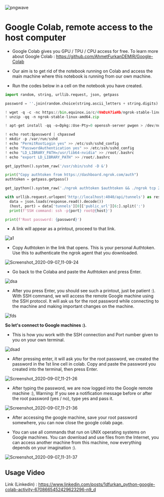 ![pngwave](https://user-images.githubusercontent.com/54184905/92367001-8d3a7780-f0fe-11ea-9ce9-a9b7fb7b5475.png)

# Google Colab, remote access to the host computer

* Google Colab gives you GPU / TPU / CPU access for free. To learn more about Google Colab : https://github.com/AhmetFurkanDEMIR/Google-Colab

* Our aim is to get rid of the notebook running on Colab and access the main machine where this notebook is running from our own machine.

* Run the codes below in a cell on the notebook you have created.

```python
import random, string, urllib.request, json, getpass

password = ''.join(random.choice(string.ascii_letters + string.digits) for i in range(20))

! wget -q -c -nc https://bin.equinox.io/c/4VmDzA7iaHb/ngrok-stable-linux-amd64.zip
! unzip -qq -n ngrok-stable-linux-amd64.zip

! apt-get install -qq -o=Dpkg::Use-Pty=0 openssh-server pwgen > /dev/null

! echo root:$password | chpasswd
! mkdir -p /var/run/sshd
! echo "PermitRootLogin yes" >> /etc/ssh/sshd_config
! echo "PasswordAuthentication yes" >> /etc/ssh/sshd_config
! echo "LD_LIBRARY_PATH=/usr/lib64-nvidia" >> /root/.bashrc
! echo "export LD_LIBRARY_PATH" >> /root/.bashrc

get_ipython().system_raw('/usr/sbin/sshd -D &')

print("Copy authtoken from https://dashboard.ngrok.com/auth")
authtoken = getpass.getpass()

get_ipython().system_raw('./ngrok authtoken $authtoken && ./ngrok tcp 22 &')

with urllib.request.urlopen('http://localhost:4040/api/tunnels') as response:
  data = json.loads(response.read().decode())
  (host, port) = data['tunnels'][0]['public_url'][6:].split(':')
  print(f'SSH command: ssh -p{port} root@{host}')

print(f'Root password: {password}')
```

* A link will appear as a printout, proceed to that link.

![a1](https://user-images.githubusercontent.com/54184905/92363625-7134d700-f0fa-11ea-9f92-488549ebb3db.png)

* Copy Authtoken in the link that opens. This is your personal Authtoken. Use this to authenticate the ngrok agent that you downloaded.

![Screenshot_2020-09-07_11-09-24](https://user-images.githubusercontent.com/54184905/92363751-ab05dd80-f0fa-11ea-9ee6-001a195dc6ac.png)

* Go back to the Colaba and paste the Authtoken and press Enter.

![dsa](https://user-images.githubusercontent.com/54184905/92363952-ffa95880-f0fa-11ea-9792-58a9752025cf.png)

* After you press Enter, you should see such a printout, just be patient :). With SSH command, we will access the remote Google machine using the SSH protocol. It will ask us for the root password while connecting to the machine and making important changes on the machine.

![fds](https://user-images.githubusercontent.com/54184905/92364206-6464b300-f0fb-11ea-807d-1012705fd877.png)

**So let's connect to Google machines :).**

* This is how you work with the SSH connection and Port number given to you on your own terminal.

![dsad](https://user-images.githubusercontent.com/54184905/92364694-17351100-f0fc-11ea-80d1-86a0064260c4.png)

* After pressing enter, it will ask you for the root password, we created the password in the 1st line cell in colab. Copy and paste the password you created into the terminal, then press Enter.

![Screenshot_2020-09-07_11-21-26](https://user-images.githubusercontent.com/54184905/92364970-60856080-f0fc-11ea-9431-e3594a7bf138.png)

* After typing the password, we are now logged into the Google remote machine :), Warning: If you see a notification message before or after the root password (yes / no), type yes and pass it.

![Screenshot_2020-09-07_11-21-36](https://user-images.githubusercontent.com/54184905/92365629-bf4ada00-f0fc-11ea-979f-8280fcab8d29.png)

* After accessing the google machine, save your root password somewhere, you can now close the google colab page.

* You can use all commands that run on UNIX operating systems on Google machines. You can download and use files from the Internet, you can access another machine from this machine, now everything depends on your imagination :).

![Screenshot_2020-09-07_11-31-37](https://user-images.githubusercontent.com/54184905/92366452-d8a05600-f0fd-11ea-8483-91c7eda4be7f.png)

## Usage Video

Link (Linkedin) : https://www.linkedin.com/posts/1dfurkan_python-google-colab-activity-6708665452429623296-n9_d
